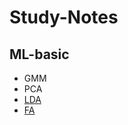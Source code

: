 # Study-Notes
## ML-basic  
- GMM  
- PCA  
- [LDA](http://www.cnblogs.com/pinard/p/6244265.html#!comments)  
- [FA](http://cs229.stanford.edu/notes/cs229-notes9.pdf)
